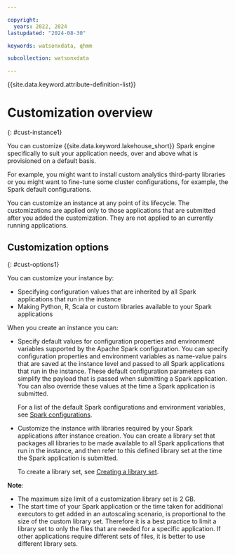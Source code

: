 ```yaml
---

copyright:
  years: 2022, 2024
lastupdated: "2024-08-30"

keywords: watsonxdata, qhmm

subcollection: watsonxdata

---
```


{{site.data.keyword.attribute-definition-list}}

# Customization overview
{: #cust-instance1}

You can customize {{site.data.keyword.lakehouse_short}} Spark engine specifically to suit your application needs, over and above what is provisioned on a default basis.

For example, you might want to install custom analytics third-party libraries or you might want to fine-tune some cluster configurations, for example, the Spark default configurations.

You can customize an instance at any point of its lifecycle. The customizations are applied only to those applications that are submitted after you added the customization. They are not applied to an currently running applications.

## Customization options
{: #cust-options1}

You can customize your instance by:
-	Specifying configuration values that are inherited by all Spark applications that run in the instance
- Making Python, R, Scala or custom libraries available to your Spark applications

When you create an instance you can:

- Specify default values for configuration properties and environment variables supported by the Apache Spark configuration. You can specify configuration properties and environment variables as name-value pairs that are saved at the instance level and passed to all Spark applications that run in the instance. These default configuration parameters can simplify the payload that is passed when submitting a Spark application. You can also override these values at the time a Spark application is submitted.

    For a list of the default Spark configurations and environment variables, see [Spark configurations](https://spark.apache.org/docs/latest/configuration.html).
- Customize the instance with libraries required by your Spark applications after instance creation. You can create a library set that packages all libraries to be made available to all Spark applications that run in the instance, and then refer to this defined library set at the time the Spark application is submitted.

    To create a library set, see [Creating a library set](watsonxdata?topic=watsonxdata-create-lib-set).

**Note**:

- The maximum size limit of a customization library set is 2 GB.
- The start time of your Spark application or the time taken for additional executors to get added in an autoscaling scenario, is proportional to the size of the custom library set. Therefore it is a best practice to limit a library set to only the files that are  needed for a specific application. If other applications require different sets of files, it is better to use different library sets.
